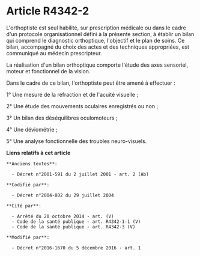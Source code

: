 # Article R4342-2

L'orthoptiste est seul habilité, sur prescription médicale ou dans le cadre d'un protocole organisationnel défini à la
présente section, à établir un bilan qui comprend le diagnostic orthoptique, l'objectif et le plan de soins. Ce bilan,
accompagné du choix des actes et des techniques appropriées, est communiqué au médecin prescripteur. 

La réalisation d'un bilan orthoptique comporte l'étude des axes sensoriel, moteur et fonctionnel de la vision. 

Dans le cadre de ce bilan, l'orthoptiste peut être amené à effectuer : 

1° Une mesure de la réfraction et de l'acuité visuelle ; 

2° Une étude des mouvements oculaires enregistrés ou non ; 

3° Un bilan des déséquilibres oculomoteurs ; 

4° Une déviométrie ; 

5° Une analyse fonctionnelle des troubles neuro-visuels.

**Liens relatifs à cet article**

	**Anciens textes**:

	  - Décret n°2001-591 du 2 juillet 2001 - art. 2 (Ab)

	**Codifié par**:

	  - Décret n°2004-802 du 29 juillet 2004

	**Cité par**:

	  - Arrêté du 20 octobre 2014 - art. (V)
	  - Code de la santé publique - art. R4342-1-1 (V)
	  - Code de la santé publique - art. R4342-3 (V)

	**Modifié par**:

	  - Décret n°2016-1670 du 5 décembre 2016 - art. 1
